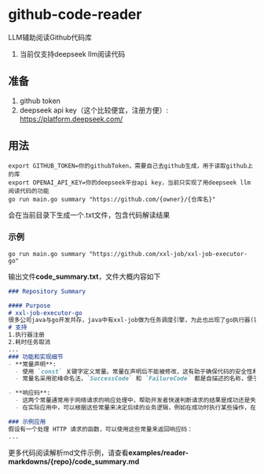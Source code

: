 # github-code-reader
LLM辅助阅读Github代码库
1. 当前仅支持deepseek llm阅读代码
## 准备
1. github token
2. deepseek api key（这个比较便宜，注册方便）: https://platform.deepseek.com/
## 用法

```shell
export GITHUB_TOKEN=你的githubToken，需要自己去github生成，用于读取github上的库
export OPENAI_API_KEY=你的deepseek平台api key，当前只实现了用deepseek llm 阅读代码的功能
go run main.go summary "https://github.com/{owner}/{仓库名}"
```

会在当前目录下生成一个.txt文件，包含代码解读结果

### 示例
```
go run main.go summary "https://github.com/xxl-job/xxl-job-executor-go"
```

输出文件**code_summary.txt**，文件大概内容如下
```md
### Repository Summary

#### Purpose
# xxl-job-executor-go
很多公司java与go开发共存，java中有xxl-job做为任务调度引擎，为此也出现了go执行器(客户端)，使用起来比较简单：
# 支持
1.执行器注册
2.耗时任务取消
...
### 功能和实现细节
- **常量声明**:
  - 使用 `const` 关键字定义常量。常量在声明后不能被修改，这有助于确保代码的安全性和稳定性。
  - 常量名采用驼峰命名法，`SuccessCode` 和 `FailureCode` 都是自描述的名称，便于理解其用途。

- **响应码**:
  - 这两个常量通常用于网络请求的响应处理中，帮助开发者快速判断请求的结果是成功还是失败。
  - 在实际应用中，可以根据这些常量来决定后续的业务逻辑，例如在成功时执行某些操作，在失败时进行错误处理或重试。

### 示例应用
假设有一个处理 HTTP 请求的函数，可以使用这些常量来返回响应码：
...
```
更多代码阅读解析md文件示例，请查看**examples/reader-markdowns/{repo}/code_summary.md**